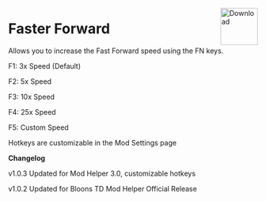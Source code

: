 <a href="https://github.com/doombubbles/BTD6-Mods/raw/main/FasterForward/FasterForward.dll"><img align="right" alt="Download" height="75" src="https://github.com/doombubbles/BTD6-Mods/blob/main/download.png?raw=true"></a>

# Faster Forward

Allows you to increase the Fast Forward speed using the FN keys.

F1: 3x Speed (Default)

F2: 5x Speed

F3: 10x Speed

F4: 25x Speed

F5: Custom Speed

Hotkeys are customizable in the Mod Settings page

**Changelog**

v1.0.3 Updated for Mod Helper 3.0, customizable hotkeys

v1.0.2 Updated for Bloons TD Mod Helper Official Release
